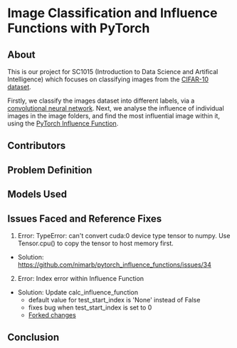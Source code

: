 # Image Classification and Influence Functions with PyTorch

## About
This is our project for SC1015 (Introduction to Data Science and Artifical Intelligence) which focuses on classifying images from the [CIFAR-10 dataset](https://www.cs.toronto.edu/~kriz/cifar.html). 

Firstly, we classify the images dataset into different labels, via a [convolutional neural network](https://github.com/neozhixuan/SC1015_Z139_Team3/blob/main/convolutionalneuralnetwork.ipynb). Next, we analyse the influence of individual images in the image folders, and find the most influential image within it, using the [PyTorch Influence Function](https://github.com/neozhixuan/SC1015_Z139_Team3/blob/main/influencefunctions.ipynb).

## Contributors

## Problem Definition

## Models Used

## Issues Faced and Reference Fixes
1. Error: TypeError: can't convert cuda:0 device type tensor to numpy. Use Tensor.cpu() to copy the tensor to host memory first.
  - Solution: https://github.com/nimarb/pytorch_influence_functions/issues/34

2. Error: Index error within Influence Function 
  - Solution: Update calc_influence_function
    - default value for test_start_index is 'None' instead of False
    - fixes bug when test_start_index is set to 0
    - [Forked changes](https://github.com/expectopatronum/pytorch_influence_functions/commit/ecce2d27e3d46b3125bb3dd963beebd7a5407959)

## Conclusion
